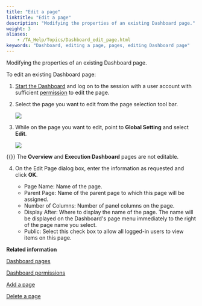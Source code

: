 ```yaml
--- 
title: "Edit a page"
linktitle: "Edit a page"
description: "Modifying the properties of an existing Dashboard page."
weight: 3
aliases: 
    - /TA_Help/Topics/Dashboard_edit_page.html
keywords: "Dashboard, editing a page, pages, editing Dashboard page"
---
```


Modifying the properties of an existing Dashboard page.

To edit an existing Dashboard page:

1.  [Start the Dashboard](/TA_Help/Topics/Dashboard_starting.html) and log on to the session with a user account with sufficient [permission](/TA_Help/Topics/Dashboard_authentication_permissions.html) to edit the page.

2.  Select the page you want to edit from the page selection tool bar.

    ![](/images/TA_Help/Images/Dashboard_default_pages.png)

3.  While on the page you want to edit, point to **Global Setting** and select **Edit**.

    ![](/images/TA_Help/Images/Dashboard_edit_page.png)

{{<restriction>}} The **Overview** and **Execution Dashboard** pages are not editable.

4.  On the Edit Page dialog box, enter the information as requested and click **OK**.

    -   Page Name: Name of the page.
    -   Parent Page: Name of the parent page to which this page will be assigned.
    -   Number of Columns: Number of panel columns on the page.
    -   Display After: Where to display the name of the page. The name will be displayed on the Dashboard's page menu immediately to the right of the page name you select.
    -   Public: Select this check box to allow all logged-in users to view items on this page.



**Related information**  


[Dashboard pages](/TA_Help/Topics/Dashboard_pages.html)

[Dashboard permissions](/TA_Help/Topics/Dashboard_authentication_permissions.html)

[Add a page](/TA_Help/Topics/Dashboard_add_page.html)

[Delete a page](/TA_Help/Topics/Dashboard_delete_page.html)

